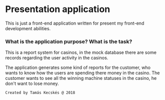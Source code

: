 # Presentation application

This is just a front-end application written for present my front-end development abilities.

### What is the application purpose? What is the task?

This is a report system for casinos, in the mock database there are some records regarding the user activity in the casinos.

The application generates some kind of reports for the customer, who wants to know how the users are spending there money in the casino.
The customer wants to see all the winning machine statuses in the casino, he don't want to lose money.

`Created by Tamás Kecskés @ 2018`
